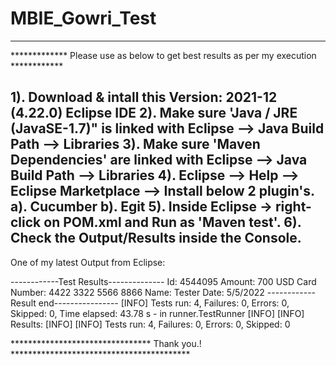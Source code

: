 # MBIE_Gowri_Test
-----------------

************* Please use as below to get best results as per my execution ************

1). Download & intall this Version: 2021-12 (4.22.0) Eclipse IDE
2). Make sure 'Java / JRE (JavaSE-1.7)" is linked with Eclipse --> Java Build Path --> Libraries
3). Make sure 'Maven Dependencies' are linked with Eclipse --> Java Build Path --> Libraries
4). Eclipse --> Help --> Eclipse Marketplace --> Install below 2 plugin's.
    a). Cucumber
    b). Egit
5). Inside Eclipse -> right-click on POM.xml and Run as 'Maven test'.
6). Check the Output/Results inside the Console.
---------------------------------------------------------------------------------------

One of my latest Output from Eclipse:

------------Test Results--------------
Id: 4544095
Amount: 700 USD
Card Number: 4422 3322 5566 8866
Name: Tester
Date: 5/5/2022
------------Result end----------------
[INFO] Tests run: 4, Failures: 0, Errors: 0, Skipped: 0, Time elapsed: 43.78 s - in runner.TestRunner
[INFO] 
[INFO] Results:
[INFO] 
[INFO] Tests run: 4, Failures: 0, Errors: 0, Skipped: 0


******************************** Thank you.! *****************************************
